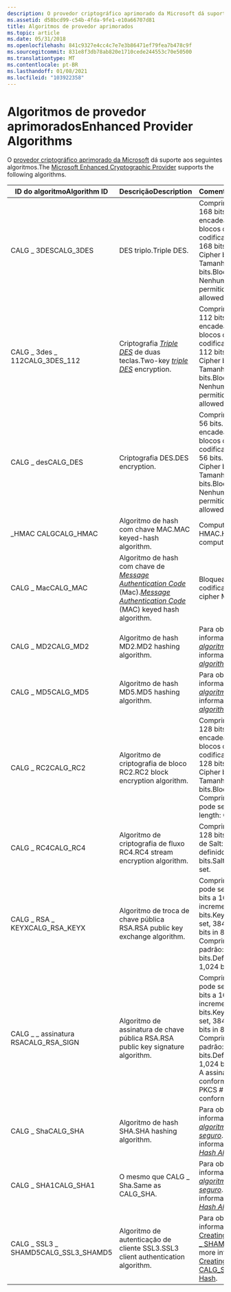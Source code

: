 ```yaml
---
description: O provedor criptográfico aprimorado da Microsoft dá suporte aos seguintes algoritmos.
ms.assetid: d58bcd99-c54b-4fda-9fe1-e10a66707d81
title: Algoritmos de provedor aprimorados
ms.topic: article
ms.date: 05/31/2018
ms.openlocfilehash: 841c9327e4cc4c7e7e3b86471ef79fea7b478c9f
ms.sourcegitcommit: 831e8f3db78ab820e1710cede244553c70e50500
ms.translationtype: MT
ms.contentlocale: pt-BR
ms.lasthandoff: 01/08/2021
ms.locfileid: "103922358"
---
```

# <a name="enhanced-provider-algorithms"></a><span data-ttu-id="e3fae-103">Algoritmos de provedor aprimorados</span><span class="sxs-lookup"><span data-stu-id="e3fae-103">Enhanced Provider Algorithms</span></span>

<span data-ttu-id="e3fae-104">O [provedor criptográfico aprimorado da Microsoft](microsoft-enhanced-cryptographic-provider.md) dá suporte aos seguintes algoritmos.</span><span class="sxs-lookup"><span data-stu-id="e3fae-104">The [Microsoft Enhanced Cryptographic Provider](microsoft-enhanced-cryptographic-provider.md) supports the following algorithms.</span></span>



| <span data-ttu-id="e3fae-105">ID do algoritmo</span><span class="sxs-lookup"><span data-stu-id="e3fae-105">Algorithm ID</span></span>       | <span data-ttu-id="e3fae-106">Descrição</span><span class="sxs-lookup"><span data-stu-id="e3fae-106">Description</span></span>                                                                                                                                                     | <span data-ttu-id="e3fae-107">Comentários</span><span class="sxs-lookup"><span data-stu-id="e3fae-107">Comments</span></span>                                                                                                                                                   |
|--------------------|-----------------------------------------------------------------------------------------------------------------------------------------------------------------|------------------------------------------------------------------------------------------------------------------------------------------------------------|
| <span data-ttu-id="e3fae-108">CALG \_ 3DES</span><span class="sxs-lookup"><span data-stu-id="e3fae-108">CALG\_3DES</span></span>         | <span data-ttu-id="e3fae-109">DES triplo.</span><span class="sxs-lookup"><span data-stu-id="e3fae-109">Triple DES.</span></span>                                                                                                                                                     | <span data-ttu-id="e3fae-110">Comprimento da chave: 168 bits. Modo padrão: encadeamento de blocos de codificação.</span><span class="sxs-lookup"><span data-stu-id="e3fae-110">Key length: 168 bits.Default mode: Cipher block chaining.</span></span><br/> <span data-ttu-id="e3fae-111">Tamanho do bloco: 64 bits.</span><span class="sxs-lookup"><span data-stu-id="e3fae-111">Block size: 64 bits.</span></span><br/> <span data-ttu-id="e3fae-112">Nenhum Salt permitido.</span><span class="sxs-lookup"><span data-stu-id="e3fae-112">No salt allowed.</span></span><br/>                           |
| <span data-ttu-id="e3fae-113">CALG \_ 3des \_ 112</span><span class="sxs-lookup"><span data-stu-id="e3fae-113">CALG\_3DES\_112</span></span>    | <span data-ttu-id="e3fae-114">Criptografia [*Triple DES*](../secgloss/t-gly.md) de duas teclas.</span><span class="sxs-lookup"><span data-stu-id="e3fae-114">Two-key [*triple DES*](../secgloss/t-gly.md) encryption.</span></span>                                                            | <span data-ttu-id="e3fae-115">Comprimento da chave: 112 bits. Modo padrão: encadeamento de blocos de codificação.</span><span class="sxs-lookup"><span data-stu-id="e3fae-115">Key length: 112 bits.Default mode: Cipher block chaining.</span></span><br/> <span data-ttu-id="e3fae-116">Tamanho do bloco: 64 bits.</span><span class="sxs-lookup"><span data-stu-id="e3fae-116">Block size: 64 bits.</span></span><br/> <span data-ttu-id="e3fae-117">Nenhum Salt permitido.</span><span class="sxs-lookup"><span data-stu-id="e3fae-117">No salt allowed.</span></span><br/>                           |
| <span data-ttu-id="e3fae-118">CALG \_ des</span><span class="sxs-lookup"><span data-stu-id="e3fae-118">CALG\_DES</span></span>          | <span data-ttu-id="e3fae-119">Criptografia DES.</span><span class="sxs-lookup"><span data-stu-id="e3fae-119">DES encryption.</span></span>                                                                                                                                                 | <span data-ttu-id="e3fae-120">Comprimento da chave: 56 bits. Modo padrão: encadeamento de blocos de codificação.</span><span class="sxs-lookup"><span data-stu-id="e3fae-120">Key length: 56 bits.Default mode: Cipher block chaining.</span></span><br/> <span data-ttu-id="e3fae-121">Tamanho do bloco: 64 bits.</span><span class="sxs-lookup"><span data-stu-id="e3fae-121">Block size: 64 bits.</span></span><br/> <span data-ttu-id="e3fae-122">Nenhum Salt permitido.</span><span class="sxs-lookup"><span data-stu-id="e3fae-122">No salt allowed.</span></span><br/>                            |
| <span data-ttu-id="e3fae-123">\_HMAC CALG</span><span class="sxs-lookup"><span data-stu-id="e3fae-123">CALG\_HMAC</span></span>         | <span data-ttu-id="e3fae-124">Algoritmo de hash com chave MAC.</span><span class="sxs-lookup"><span data-stu-id="e3fae-124">MAC keyed-hash algorithm.</span></span>                                                                                                                                       | <span data-ttu-id="e3fae-125">Computação HMAC.</span><span class="sxs-lookup"><span data-stu-id="e3fae-125">HMAC computation.</span></span>                                                                                                                                          |
| <span data-ttu-id="e3fae-126">CALG \_ Mac</span><span class="sxs-lookup"><span data-stu-id="e3fae-126">CALG\_MAC</span></span>          | <span data-ttu-id="e3fae-127">Algoritmo de hash com chave de [*Message Authentication Code*](../secgloss/m-gly.md) (Mac).</span><span class="sxs-lookup"><span data-stu-id="e3fae-127">[*Message Authentication Code*](../secgloss/m-gly.md) (MAC) keyed hash algorithm.</span></span> | <span data-ttu-id="e3fae-128">Bloquear o MAC de codificação.</span><span class="sxs-lookup"><span data-stu-id="e3fae-128">Block cipher MAC.</span></span>                                                                                                                                          |
| <span data-ttu-id="e3fae-129">CALG \_ MD2</span><span class="sxs-lookup"><span data-stu-id="e3fae-129">CALG\_MD2</span></span>          | <span data-ttu-id="e3fae-130">Algoritmo de hash MD2.</span><span class="sxs-lookup"><span data-stu-id="e3fae-130">MD2 hashing algorithm.</span></span>                                                                                                                                          | <span data-ttu-id="e3fae-131">Para obter mais informações, consulte [*algoritmo MD2*](../secgloss/m-gly.md).</span><span class="sxs-lookup"><span data-stu-id="e3fae-131">For more information, see [*MD2 algorithm*](../secgloss/m-gly.md).</span></span>                                       |
| <span data-ttu-id="e3fae-132">CALG \_ MD5</span><span class="sxs-lookup"><span data-stu-id="e3fae-132">CALG\_MD5</span></span>          | <span data-ttu-id="e3fae-133">Algoritmo de hash MD5.</span><span class="sxs-lookup"><span data-stu-id="e3fae-133">MD5 hashing algorithm.</span></span>                                                                                                                                          | <span data-ttu-id="e3fae-134">Para obter mais informações, consulte [*algoritmo MD5*](../secgloss/m-gly.md).</span><span class="sxs-lookup"><span data-stu-id="e3fae-134">For more information, see [*MD5 algorithm*](../secgloss/m-gly.md).</span></span>                                       |
| <span data-ttu-id="e3fae-135">CALG \_ RC2</span><span class="sxs-lookup"><span data-stu-id="e3fae-135">CALG\_RC2</span></span>          | <span data-ttu-id="e3fae-136">Algoritmo de criptografia de bloco RC2.</span><span class="sxs-lookup"><span data-stu-id="e3fae-136">RC2 block encryption algorithm.</span></span>                                                                                                                                 | <span data-ttu-id="e3fae-137">Comprimento da chave: 128 bits. Modo padrão: encadeamento de blocos de codificação.</span><span class="sxs-lookup"><span data-stu-id="e3fae-137">Key length: 128 bits.Default mode: Cipher block chaining.</span></span><br/> <span data-ttu-id="e3fae-138">Tamanho do bloco: 64 bits.</span><span class="sxs-lookup"><span data-stu-id="e3fae-138">Block size: 64 bits.</span></span><br/> <span data-ttu-id="e3fae-139">Comprimento de Salt: pode ser definido.</span><span class="sxs-lookup"><span data-stu-id="e3fae-139">Salt length: Can be set.</span></span><br/>                   |
| <span data-ttu-id="e3fae-140">CALG \_ RC4</span><span class="sxs-lookup"><span data-stu-id="e3fae-140">CALG\_RC4</span></span>          | <span data-ttu-id="e3fae-141">Algoritmo de criptografia de fluxo RC4.</span><span class="sxs-lookup"><span data-stu-id="e3fae-141">RC4 stream encryption algorithm.</span></span>                                                                                                                                | <span data-ttu-id="e3fae-142">Comprimento da chave: 128 bits. Comprimento de Salt: pode ser definido.</span><span class="sxs-lookup"><span data-stu-id="e3fae-142">Key length: 128 bits.Salt length: Can be set.</span></span><br/>                                                                                                   |
| <span data-ttu-id="e3fae-143">CALG \_ RSA \_ KEYX</span><span class="sxs-lookup"><span data-stu-id="e3fae-143">CALG\_RSA\_KEYX</span></span>    | <span data-ttu-id="e3fae-144">Algoritmo de troca de chave pública RSA.</span><span class="sxs-lookup"><span data-stu-id="e3fae-144">RSA public key exchange algorithm.</span></span>                                                                                                                              | <span data-ttu-id="e3fae-145">Comprimento da chave: pode ser definido, 384 bits a 16.384 bits em incrementos de 8 bits.</span><span class="sxs-lookup"><span data-stu-id="e3fae-145">Key length: Can be set, 384 bits to 16,384 bits in 8-bit increments.</span></span> <span data-ttu-id="e3fae-146">Comprimento de chave padrão: 1.024 bits.</span><span class="sxs-lookup"><span data-stu-id="e3fae-146">Default key length: 1,024 bits.</span></span><br/>                                            |
| <span data-ttu-id="e3fae-147">CALG \_ \_ assinatura RSA</span><span class="sxs-lookup"><span data-stu-id="e3fae-147">CALG\_RSA\_SIGN</span></span>    | <span data-ttu-id="e3fae-148">Algoritmo de assinatura de chave pública RSA.</span><span class="sxs-lookup"><span data-stu-id="e3fae-148">RSA public key signature algorithm.</span></span>                                                                                                                             | <span data-ttu-id="e3fae-149">Comprimento da chave: pode ser definido, 384 bits a 16.384 bits em incrementos de 8 bits.</span><span class="sxs-lookup"><span data-stu-id="e3fae-149">Key length: Can be set, 384 bits to 16,384 bits in 8-bit increments.</span></span> <span data-ttu-id="e3fae-150">Comprimento de chave padrão: 1.024 bits.</span><span class="sxs-lookup"><span data-stu-id="e3fae-150">Default key length: 1,024 bits.</span></span><br/> <span data-ttu-id="e3fae-151">A assinatura está em conformidade com o PKCS \# 6.</span><span class="sxs-lookup"><span data-stu-id="e3fae-151">Signature conforms to PKCS \#6.</span></span><br/> |
| <span data-ttu-id="e3fae-152">CALG \_ Sha</span><span class="sxs-lookup"><span data-stu-id="e3fae-152">CALG\_SHA</span></span>          | <span data-ttu-id="e3fae-153">Algoritmo de hash SHA.</span><span class="sxs-lookup"><span data-stu-id="e3fae-153">SHA hashing algorithm.</span></span>                                                                                                                                          | <span data-ttu-id="e3fae-154">Para obter mais informações, consulte [*algoritmo de hash seguro*](../secgloss/s-gly.md).</span><span class="sxs-lookup"><span data-stu-id="e3fae-154">For more information, see [*Secure Hash Algorithm*](../secgloss/s-gly.md).</span></span>               |
| <span data-ttu-id="e3fae-155">CALG \_ SHA1</span><span class="sxs-lookup"><span data-stu-id="e3fae-155">CALG\_SHA1</span></span>         | <span data-ttu-id="e3fae-156">O mesmo que CALG \_ Sha.</span><span class="sxs-lookup"><span data-stu-id="e3fae-156">Same as CALG\_SHA.</span></span>                                                                                                                                              | <span data-ttu-id="e3fae-157">Para obter mais informações, consulte [*algoritmo de hash seguro*](../secgloss/s-gly.md).</span><span class="sxs-lookup"><span data-stu-id="e3fae-157">For more information, see [*Secure Hash Algorithm*](../secgloss/s-gly.md).</span></span>               |
| <span data-ttu-id="e3fae-158">CALG \_ SSL3 \_ SHAMD5</span><span class="sxs-lookup"><span data-stu-id="e3fae-158">CALG\_SSL3\_SHAMD5</span></span> | <span data-ttu-id="e3fae-159">Algoritmo de autenticação de cliente SSL3.</span><span class="sxs-lookup"><span data-stu-id="e3fae-159">SSL3 client authentication algorithm.</span></span>                                                                                                                           | <span data-ttu-id="e3fae-160">Para obter mais informações, consulte [Creating a CALG \_ SSL3 \_ SHAMD5 hash](creating-a-calg-ssl3-shamd5-hash.md).</span><span class="sxs-lookup"><span data-stu-id="e3fae-160">For more information, see [Creating a CALG\_SSL3\_SHAMD5 Hash](creating-a-calg-ssl3-shamd5-hash.md).</span></span>                                                      |



 

 

 
